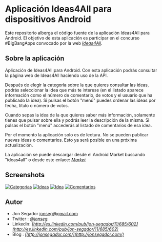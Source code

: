 # Aplicación Ideas4All para dispositivos Android #

Este repositorio alberga el código fuente de la aplicación Ideas4All para Android. El objetivo de esta aplicación es participar en el concurso #BigBangApps convocado por la web *[Ideas4All](http://ideas4all.com)*.


## Sobre la aplicación ##

Aplicación de Ideas4All para Android. Con esta aplicación podrás consultar la página web de Ideas4All haciendo uso de la API.

Después de elegir la categoría sobre la que quieres consultar las ideas, podrás seleccionar la idea que más te interese (en el listado aparece información como el número de comentario, de votos y el usuario que ha publicado la idea). Si pulsas el botón "menú" puedes ordenar las ideas por fecha, título o número de votos.

Cuando sepas la idea de la que quieres saber más información, solamente tienes que pulsar sobre ella y podrás leer la descripción de la misma. Si pulsas el botón "menú" accederás al listado de comentarios de esa idea.

Por el momento la aplicación solo es de lectura. No se pueden publicar nuevas ideas o comentarios. Esto ya será posible en una próxima actualización.

La aplicación se puede descargar desde el Android Market buscando "ideas4all" o desde este enlace:
*[Market](https://market.android.com/details?id=com.jonsegador.ideas4all)*


## Screenshots ##

[![Categorias](http://jonsegador.com/ideas4all/Screenshot_2012-02-12-19-57-05_thumb.png)](http://jonsegador.com/ideas4all/Screenshot_2012-02-12-19-57-05.png)
[![Ideas](http://jonsegador.com/ideas4all/Screenshot_2012-02-12-19-57-19_thumb.png)](http://jonsegador.com/ideas4all/Screenshot_2012-02-12-19-57-19.png)
[![Idea](http://jonsegador.com/ideas4all/Screenshot_2012-02-12-19-58-54_thumb.png)](http://jonsegador.com/ideas4all/Screenshot_2012-02-12-19-58-54.png)
[![Comentarios](http://jonsegador.com/ideas4all/Screenshot_2012-02-12-19-59-08_thumb.png)](http://jonsegador.com/ideas4all/Screenshot_2012-02-12-19-59-08.png)


## Autor ##

* Jon Segador <jonseg@gmail.com>
* Twitter : *[@jonseg](http://twitter.com/#!/jonseg)*
* Linkedin: *[http://es.linkedin.com/pub/jon-segador/11/685/602](http://es.linkedin.com/pub/jon-segador/11/685/602)*
* Blog    : *[http://jonsegador.com/](http://jonsegador.com/)*

